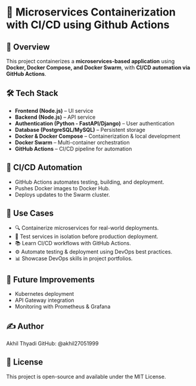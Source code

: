 # 🚀 Microservices Containerization with CI/CD using Github Actions

## 📝 Overview  
This project containerizes a **microservices-based application** using **Docker, Docker Compose, and Docker Swarm**, with **CI/CD automation via GitHub Actions**.  

## **🛠 Tech Stack**  
- **Frontend (Node.js)** – UI service  
- **Backend (Node.js)** – API service  
- **Authentication (Python - FastAPI/Django)** – User authentication  
- **Database (PostgreSQL/MySQL)** – Persistent storage  
- **Docker & Docker Compose** – Containerization & local development  
- **Docker Swarm** – Multi-container orchestration  
- **GitHub Actions** – CI/CD pipeline for automation  

## 🔄 CI/CD Automation
- GitHub Actions automates testing, building, and deployment.
- Pushes Docker images to Docker Hub.
- Deploys updates to the Swarm cluster.
  
## 📌 Use Cases
- 🔍 Containerize microservices for real-world deployments.
- 🧪 Test services in isolation before production deployment.
- 📚 Learn CI/CD workflows with GitHub Actions.
- ⚙️ Automate testing & deployment using DevOps best practices.
- 📊 Showcase DevOps skills in project portfolios.

## 📌 Future Improvements
- Kubernetes deployment
- API Gateway integration
- Monitoring with Prometheus & Grafana

## ✍️ Author
Akhil Thyadi
GitHub: @akhil27051999

## 📜 License
This project is open-source and available under the MIT License.


